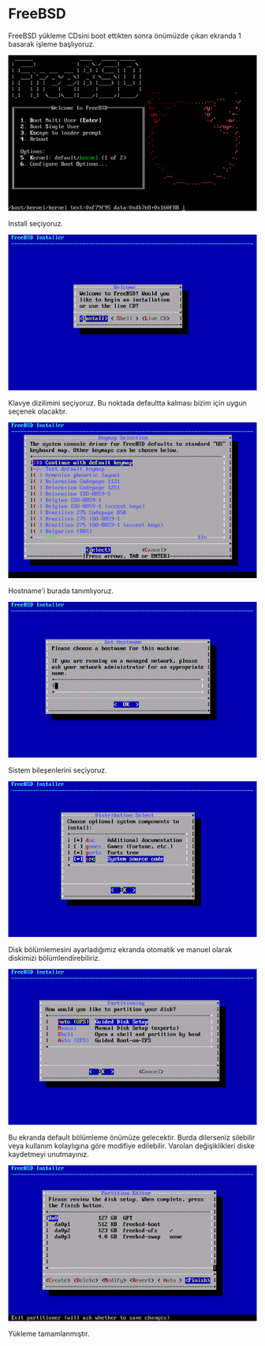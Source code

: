 # FreeBSD

FreeBSD yükleme CDsini boot ettikten sonra önümüzde çıkan ekranda 1 basarak işleme başlıyoruz.

![](fr1.jpg)

Install seçiyoruz.

![](fr2.jpg)

Klavye dizilimini seçiyoruz. Bu noktada defaultta kalması bizim için uygun seçenek olacaktır.

![](fr3.jpg)

Hostname'i burada tanımlıyoruz.

![](fr4.jpg)

Sistem bileşenlerini seçiyoruz.

![](fr5.jpg)

Disk bölümlemesini ayarladığımız ekranda otomatik ve manuel olarak diskimizi bölümlendirebiliriz. 

![](fr6.jpg)

Bu ekranda default bölümleme önümüze gelecektir. Burda dilerseniz silebilir veya kullanım kolaylıgına göre modifiye edilebilir. Varolan değişiklikleri diske kaydetmeyi unutmayınız.

![](fr7.jpg)

Yükleme tamamlanmıştır.

